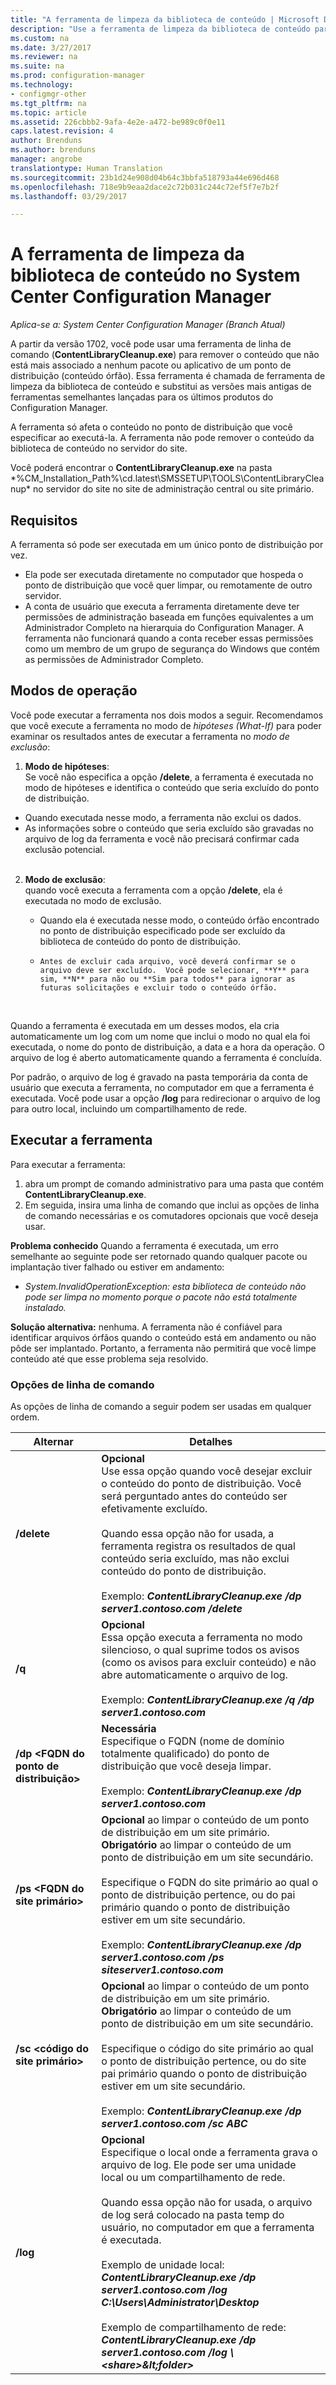 ```yaml
---
title: "A ferramenta de limpeza da biblioteca de conteúdo | Microsoft Docs"
description: "Use a ferramenta de limpeza da biblioteca de conteúdo para remover conteúdo órfão não associado a uma implantação do System Center Configuration Manager."
ms.custom: na
ms.date: 3/27/2017
ms.reviewer: na
ms.suite: na
ms.prod: configuration-manager
ms.technology:
- configmgr-other
ms.tgt_pltfrm: na
ms.topic: article
ms.assetid: 226cbbb2-9afa-4e2e-a472-be989c0f0e11
caps.latest.revision: 4
author: Brenduns
ms.author: brenduns
manager: angrobe
translationtype: Human Translation
ms.sourcegitcommit: 23b1d24e908d04b64c3bbfa518793a44e696d468
ms.openlocfilehash: 718e9b9eaa2dace2c72b031c244c72ef5f7e7b2f
ms.lasthandoff: 03/29/2017

---
```

# <a name="the-content-library-cleanup-tool-for-system-center-configuration-manager"></a>A ferramenta de limpeza da biblioteca de conteúdo no System Center Configuration Manager

*Aplica-se a: System Center Configuration Manager (Branch Atual)*

 A partir da versão 1702, você pode usar uma ferramenta de linha de comando (**ContentLibraryCleanup.exe**) para remover o conteúdo que não está mais associado a nenhum pacote ou aplicativo de um ponto de distribuição (conteúdo órfão). Essa ferramenta é chamada de ferramenta de limpeza da biblioteca de conteúdo e substitui as versões mais antigas de ferramentas semelhantes lançadas para os últimos produtos do Configuration Manager.  

A ferramenta só afeta o conteúdo no ponto de distribuição que você especificar ao executá-la. A ferramenta não pode remover o conteúdo da biblioteca de conteúdo no servidor do site.

Você poderá encontrar o **ContentLibraryCleanup.exe** na pasta *%CM_Installation_Path%\cd.latest\SMSSETUP\TOOLS\ContentLibraryCleanup\* no servidor do site no site de administração central ou site primário.

## <a name="requirements"></a>Requisitos  
 A ferramenta só pode ser executada em um único ponto de distribuição por vez.  
 - Ela pode ser executada diretamente no computador que hospeda o ponto de distribuição que você quer limpar, ou remotamente de outro servidor.
 - A conta de usuário que executa a ferramenta diretamente deve ter permissões de administração baseada em funções equivalentes a um Administrador Completo na hierarquia do Configuration Manager. A ferramenta não funcionará quando a conta receber essas permissões como um membro de um grupo de segurança do Windows que contém as permissões de Administrador Completo.

## <a name="modes-of-operation"></a>Modos de operação
Você pode executar a ferramenta nos dois modos a seguir. Recomendamos que você execute a ferramenta no modo de *hipóteses (What-If)* para poder examinar os resultados antes de executar a ferramenta no *modo de exclusão*:
  1.    **Modo de hipóteses**:   
      Se você não especifica a opção **/delete**, a ferramenta é executada no modo de hipóteses e identifica o conteúdo que seria excluído do ponto de distribuição.
   - Quando executada nesse modo, a ferramenta não exclui os dados.
   - As informações sobre o conteúdo que seria excluído são gravadas no arquivo de log da ferramenta e você não precisará confirmar cada exclusão potencial.  
      </br>   

  2. **Modo de exclusão**:   
    quando você executa a ferramenta com a opção **/delete**, ela é executada no modo de exclusão.

     - Quando ela é executada nesse modo, o conteúdo órfão encontrado no ponto de distribuição especificado pode ser excluído da biblioteca de conteúdo do ponto de distribuição.
     -     Antes de excluir cada arquivo, você deverá confirmar se o arquivo deve ser excluído.  Você pode selecionar, **Y** para sim, **N** para não ou **Sim para todos** para ignorar as futuras solicitações e excluir todo o conteúdo órfão.  
     </br>

Quando a ferramenta é executada em um desses modos, ela cria automaticamente um log com um nome que inclui o modo no qual ela foi executada, o nome do ponto de distribuição, a data e a hora da operação. O arquivo de log é aberto automaticamente quando a ferramenta é concluída.

Por padrão, o arquivo de log é gravado na pasta temporária da conta de usuário que executa a ferramenta, no computador em que a ferramenta é executada. Você pode usar a opção **/log** para redirecionar o arquivo de log para outro local, incluindo um compartilhamento de rede.


## <a name="run-the-tool"></a>Executar a ferramenta
Para executar a ferramenta:
1. abra um prompt de comando administrativo para uma pasta que contém **ContentLibraryCleanup.exe**.  
2. Em seguida, insira uma linha de comando que inclui as opções de linha de comando necessárias e os comutadores opcionais que você deseja usar.

**Problema conhecido** Quando a ferramenta é executada, um erro semelhante ao seguinte pode ser retornado quando qualquer pacote ou implantação tiver falhado ou estiver em andamento:
-  *System.InvalidOperationException: esta biblioteca de conteúdo não pode ser limpa no momento porque o pacote <packageID> não está totalmente instalado.*

**Solução alternativa:** nenhuma. A ferramenta não é confiável para identificar arquivos órfãos quando o conteúdo está em andamento ou não pôde ser implantado. Portanto, a ferramenta não permitirá que você limpe conteúdo até que esse problema seja resolvido.

### <a name="command-line-switches"></a>Opções de linha de comando  
As opções de linha de comando a seguir podem ser usadas em qualquer ordem.   

|Alternar|Detalhes|
|---------|-------|
|**/delete**  |**Opcional** </br> Use essa opção quando você desejar excluir o conteúdo do ponto de distribuição. Você será perguntado antes do conteúdo ser efetivamente excluído. </br></br> Quando essa opção não for usada, a ferramenta registra os resultados de qual conteúdo seria excluído, mas não exclui conteúdo do ponto de distribuição. </br></br> Exemplo: ***ContentLibraryCleanup.exe /dp server1.contoso.com /delete*** |
| **/q**       |**Opcional** </br> Essa opção executa a ferramenta no modo silencioso, o qual suprime todos os avisos (como os avisos para excluir conteúdo) e não abre automaticamente o arquivo de log. </br></br> Exemplo: ***ContentLibraryCleanup.exe /q /dp server1.contoso.com*** |
| **/dp &lt;FQDN do ponto de distribuição>**  | **Necessária** </br> Especifique o FQDN (nome de domínio totalmente qualificado) do ponto de distribuição que você deseja limpar. </br></br> Exemplo: ***ContentLibraryCleanup.exe /dp server1.contoso.com***|
| **/ps &lt;FQDN do site primário>**       | **Opcional** ao limpar o conteúdo de um ponto de distribuição em um site primário.</br>**Obrigatório** ao limpar o conteúdo de um ponto de distribuição em um site secundário. </br></br> Especifique o FQDN do site primário ao qual o ponto de distribuição pertence, ou do pai primário quando o ponto de distribuição estiver em um site secundário. </br></br> Exemplo: ***ContentLibraryCleanup.exe /dp server1.contoso.com /ps siteserver1.contoso.com*** |
| **/sc &lt;código do site primário>**  | **Opcional** ao limpar o conteúdo de um ponto de distribuição em um site primário.</br>**Obrigatório** ao limpar o conteúdo de um ponto de distribuição em um site secundário. </br></br> Especifique o código do site primário ao qual o ponto de distribuição pertence, ou do site pai primário quando o ponto de distribuição estiver em um site secundário.</br></br> Exemplo: ***ContentLibraryCleanup.exe /dp server1.contoso.com /sc ABC*** |
| **/log <log file directory>**       |**Opcional** </br> Especifique o local onde a ferramenta grava o arquivo de log. Ele pode ser uma unidade local ou um compartilhamento de rede.</br></br> Quando essa opção não for usada, o arquivo de log será colocado na pasta temp do usuário, no computador em que a ferramenta é executada.</br></br> Exemplo de unidade local: ***ContentLibraryCleanup.exe /dp server1.contoso.com /log C:\Users\Administrator\Desktop*** </br></br>Exemplo de compartilhamento de rede: ***ContentLibraryCleanup.exe /dp server1.contoso.com /log \\&lt;share>\&lt;folder>***|

